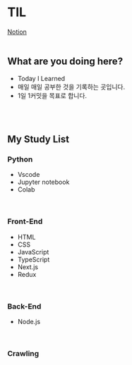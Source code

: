 # TIL
[Notion](https://bloom-queen-d0e.notion.site/Today-Sum-Learned-64e4e511619042559f9d2532a5b028ee)
<br>
<br>

## What are you doing here?
- Today I Learned
- 매일 매일 공부한 것을 기록하는 곳입니다.
- 1일 1커밋을 목표로 합니다.
<br>
<br>

## My Study List
### Python
- Vscode
- Jupyter notebook
- Colab
<br>

### Front-End
- HTML
- CSS
- JavaScript
- TypeScript
- Next.js
- Redux
<br>

### Back-End
- Node.js
<br>

### Crawling
